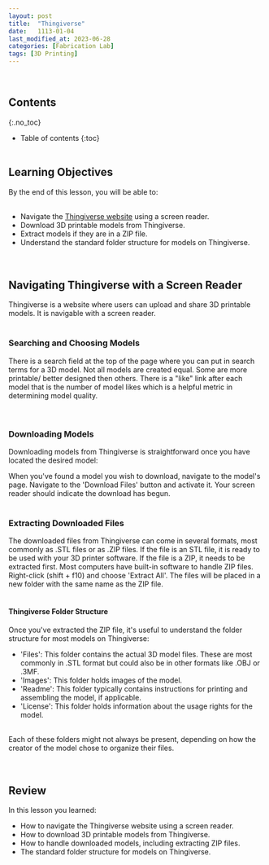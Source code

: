 ```yaml
---
layout: post
title:  "Thingiverse"
date:   1113-01-04
last_modified_at: 2023-06-28
categories: [Fabrication Lab]
tags: [3D Printing]
---
```

<br>

## Contents
{:.no_toc}
* Table of contents
{:toc}
<br><br>

## Learning Objectives
By the end of this lesson, you will be able to:
<br><br>

- Navigate the [Thingiverse website](https://thingiverse.com/) using a screen reader.
- Download 3D printable models from Thingiverse.
- Extract models if they are in a ZIP file.
- Understand the standard folder structure for models on Thingiverse.
<br><br><br>

## Navigating Thingiverse with a Screen Reader
Thingiverse is a website where users can upload and share 3D printable models. It is navigable with a screen reader.
<br><br>

### Searching and Choosing Models
There is a search field at the top of the page where you can put in search terms for a 3D model. Not all models are created equal. Some are more printable/ better designed then others. There is a "like" link after each model that is the number of model likes which is a helpful metric in determining model quality.  
<br><br>

### Downloading Models
Downloading models from Thingiverse is straightforward once you have located the desired model:

When you've found a model you wish to download, navigate to the model's page. Navigate to the 'Download Files' button and activate it. Your screen reader should indicate the download has begun.
<br><br>

### Extracting Downloaded Files
The downloaded files from Thingiverse can come in several formats, most commonly as .STL files or as .ZIP files. If the file is an STL file, it is ready to be used with your 3D printer software. 
If the file is a ZIP, it needs to be extracted first. Most computers have built-in software to handle ZIP files. Right-click (shift + f10) and choose 'Extract All'. The files will be placed in a new folder with the same name as the ZIP file.
<br><br>

#### Thingiverse Folder Structure
Once you've extracted the ZIP file, it's useful to understand the folder structure for most models on Thingiverse:
- 'Files': This folder contains the actual 3D model files. These are most commonly in .STL format but could also be in other formats like .OBJ or .3MF.
- 'Images': This folder holds images of the model.
- 'Readme': This folder typically contains instructions for printing and assembling the model, if applicable.
- 'License': This folder holds information about the usage rights for the model.
<br><br>

Each of these folders might not always be present, depending on how the creator of the model chose to organize their files.
<br><br><br>

## Review
In this lesson you learned:
- How to navigate the Thingiverse website using a screen reader.
- How to download 3D printable models from Thingiverse.
- How to handle downloaded models, including extracting ZIP files.
- The standard folder structure for models on Thingiverse.
<br><br><br>
